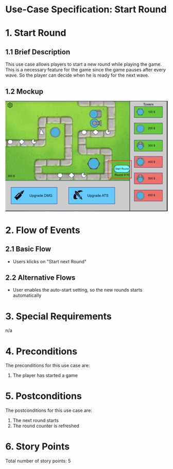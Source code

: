 # Use-Case Specification: Start Round

# 1. Start Round

## 1.1 Brief Description
This use case allows players to start a new round while playing the game. 
This is a necessary feature for the game since the game pauses after every wave. 
So the player can decide when he is ready for the next wave.

## 1.2 Mockup 
![Mockup Start Round](../MockUps/Start_Round.png)

# 2. Flow of Events

## 2.1 Basic Flow
- Users klicks on "Start next Round"

## 2.2 Alternative Flows
- User enables the auto-start setting, so the new rounds starts automatically

# 3. Special Requirements
n/a

# 4. Preconditions
The preconditions for this use case are:
1. The player has started a game

# 5. Postconditions
The postconditions for this use case are:
1. The next round starts
2. The round counter is refreshed

# 6. Story Points
Total number of story points: 5
